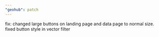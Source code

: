 ```yaml
---
"geohub": patch
---
```


fix: changed large buttons on landing page and data page to normal size. fixed button style in vector filter
